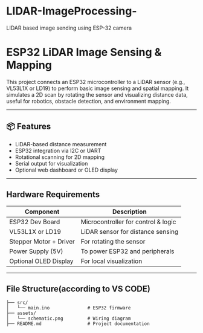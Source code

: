 # LIDAR-ImageProcessing-
LIDAR based image sending using ESP-32 camera 
# ESP32 LiDAR Image Sensing & Mapping

This project connects an ESP32 microcontroller to a LiDAR sensor (e.g., VL53L1X or LD19) to perform basic image sensing and spatial mapping. It simulates a 2D scan by rotating the sensor and visualizing distance data, useful for robotics, obstacle detection, and environment mapping.

---

## 📦 Features

-  LiDAR-based distance measurement
-  ESP32 integration via I2C or UART
-  Rotational scanning for 2D mapping
-  Serial output for visualization
-  Optional web dashboard or OLED display

---

##  Hardware Requirements

| Component            | Description                          |
|---------------------|--------------------------------------|
| ESP32 Dev Board      | Microcontroller for control & logic |
| VL53L1X or LD19      | LiDAR sensor for distance sensing   |
| Stepper Motor + Driver | For rotating the sensor            |(optional only if robotics usage)
| Power Supply (5V)    | To power ESP32 and peripherals      |(taken from the aptop itself)
| Optional OLED Display| For local visualization             |(laptop)

---

## File Structure(according to VS CODE)

```plaintext
├── src/
│   └── main.ino              # ESP32 firmware
├── assets/
│   └── schematic.png         # Wiring diagram
├── README.md                 # Project documentation

